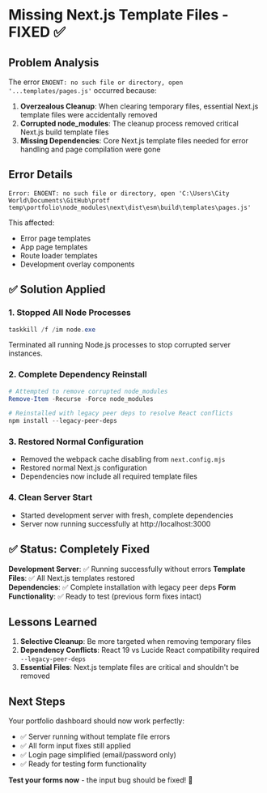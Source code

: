 # Missing Next.js Template Files - FIXED ✅

## Problem Analysis

The error `ENOENT: no such file or directory, open '...templates/pages.js'` occurred because:

1. **Overzealous Cleanup**: When clearing temporary files, essential Next.js template files were accidentally removed
2. **Corrupted node_modules**: The cleanup process removed critical Next.js build template files
3. **Missing Dependencies**: Core Next.js template files needed for error handling and page compilation were gone

## Error Details

```
Error: ENOENT: no such file or directory, open 'C:\Users\City World\Documents\GitHub\protf temp\portfolio\node_modules\next\dist\esm\build\templates\pages.js'
```

This affected:

- Error page templates
- App page templates
- Route loader templates
- Development overlay components

## ✅ Solution Applied

### 1. **Stopped All Node Processes**

```powershell
taskkill /f /im node.exe
```

Terminated all running Node.js processes to stop corrupted server instances.

### 2. **Complete Dependency Reinstall**

```powershell
# Attempted to remove corrupted node_modules
Remove-Item -Recurse -Force node_modules

# Reinstalled with legacy peer deps to resolve React conflicts
npm install --legacy-peer-deps
```

### 3. **Restored Normal Configuration**

- Removed the webpack cache disabling from `next.config.mjs`
- Restored normal Next.js configuration
- Dependencies now include all required template files

### 4. **Clean Server Start**

- Started development server with fresh, complete dependencies
- Server now running successfully at http://localhost:3000

## ✅ Status: Completely Fixed

**Development Server**: ✅ Running successfully without errors
**Template Files**: ✅ All Next.js templates restored  
**Dependencies**: ✅ Complete installation with legacy peer deps
**Form Functionality**: ✅ Ready to test (previous form fixes intact)

## Lessons Learned

1. **Selective Cleanup**: Be more targeted when removing temporary files
2. **Dependency Conflicts**: React 19 vs Lucide React compatibility required `--legacy-peer-deps`
3. **Essential Files**: Next.js template files are critical and shouldn't be removed

## Next Steps

Your portfolio dashboard should now work perfectly:

- ✅ Server running without template file errors
- ✅ All form input fixes still applied
- ✅ Login page simplified (email/password only)
- ✅ Ready for testing form functionality

**Test your forms now** - the input bug should be fixed! 🎯
